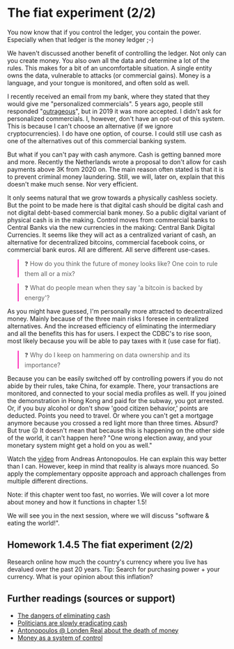 # The fiat experiment (2/2)

You now know that if you control the ledger, you contain the power. Especially when that ledger is the money ledger ;-) 

We haven't discussed another benefit of controlling the ledger. Not only can you create money. You also own all the data and determine a lot of the rules. This makes for a bit of an uncomfortable situation. A single entity owns the data, vulnerable to attacks (or commercial gains). Money is a language, and your tongue is monitored, and often sold as well.

I recently received an email from my bank, where they stated that they would give me "personalized commercials". 5 years ago, people still responded "[outrageous](https://www.zdnet.com/article/privacy-outrage-causes-bank-to-ditch-plans-for-targeted-ads-based-on-customers-spending-habits/)", but in 2019 it was more accepted. I didn't ask for personalized commercials. I, however, don't have an opt-out of this system. This is because I can't choose an alternative (if we ignore cryptocurrencies). I do have one option, of course. I could still use cash as one of the alternatives out of this commercial banking system. 

But what if you can't pay with cash anymore. Cash is getting banned more and more. Recently the Netherlands wrote a proposal to don't allow for cash payments above 3K from 2020 on. The main reason often stated is that it is to prevent criminal money laundering. Still, we will, later on, explain that this doesn't make much sense. Nor very efficient. 

It only seems natural that we grow towards a physically cashless society. But the point to be made here is that digital cash should be digital cash and not digital debt-based commercial bank money. So a public digital variant of physical cash is in the making. Control moves from commercial banks to Central Banks via the new currencies in the making: Central Bank Digital Currencies. It seems like they will act as a centralized variant of cash, an alternative for decentralized bitcoins, commercial facebook coins, or commercial bank euros. All are different. All serve different use-cases. 

<blockquote style="border-color: #ff0bac"> ❓ How do you think the future of money looks like? One coin to rule them all or a mix? </blockquote> 


<blockquote style="border-color: #ff0bac">  ❓ What do people mean when they say 'a bitcoin is backed by energy'? </blockquote> 

As you might have guessed, I'm personally more attracted to decentralized money. Mainly because of the three main risks I foresee in centralized alternatives. And the increased efficiency of eliminating the intermediary and all the benefits this has for users. I expect the CDBC's to rise soon, most likely because you will be able to pay taxes with it (use case for fiat).  

<blockquote style="border-color: #ff0bac"> ❓ Why do I keep on hammering on data ownership and its importance? </blockquote> 

Because you can be easily switched off by controlling powers if you do not abide by their rules, take China, for example. There, your transactions are monitored, and connected to your social media profiles as well. If you joined the demonstration in Hong Kong and paid for the subway, you got arrested. Or, if you buy alcohol or don't show 'good citizen behavior,' points are deducted. Points you need to travel. Or where you can't get a mortgage anymore because you crossed a red light more than three times. Absurd? But true ☹  It doesn't mean that because this is happening on the other side of the world, it can't happen here? "One wrong election away, and your monetary system might get a hold on you as well." 

Watch the [video](https://www.youtube.com/watch?v=7p-6c692Zbw) from Andreas Antonopoulos. He can explain this way better than I can. However, keep in mind that reality is always more nuanced. So apply the complementary opposite approach and approach challenges from multiple different directions. 

Note: if this chapter went too fast, no worries. We will cover a lot more about money and how it functions in chapter 1.5! 

We will see you in the next session, where we will discuss "software & eating the world!".

## Homework 1.4.5 The fiat experiment (2/2)  
Research online how much the country's currency where you live has devalued over the past 20 years. Tip: Search for purchasing power + your currency. What is your opinion about this inflation?
## Further readings (sources or support) 
* [The dangers of eliminating cash](https://www.youtube.com/watch?v=7p-6c692Zbw)
* [Politicians are slowly eradicating cash](https://www.youtube.com/watch?v=Sf65WKeTWig) 
* [Antonopoulos @ Londen Real about the death of money](https://www.youtube.com/watch?v=DuoE5CXlIdY)
* [Money as a system of control](https://www.youtube.com/watch?v=FyK4P7ZdOK8&feature=youtu.be)


